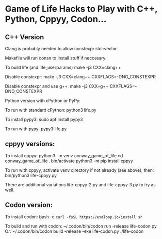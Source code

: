 
Game of Life Hacks to Play with C++, Python, Cppyy, Codon...
============================================================

C++ Version
-----------

Clang is probably needed to allow constexpr std::vector. 

Makefile will run conan to install stuff if neccesary.

To build life (and life_userparams)
  make -j3 CXX=clang++

Disable constexpr:
  make -j3 CXX=clang++ CXXFLAGS=-DNO_CONSTEXPR

Disable constexpr and use g++:
  make -j3 CXX=g++ CXXFLAGS=-DNO_CONSTEXPR

Python version with cPython or PyPy:

To run with standard cPython:
  python3 life.py

To install pypy3:
  sudo apt install pypy3

To run with pypy:
  pypy3 life.py

cppyy versions:
---------------

To install cppyy:
  python3 -m venv conway_game_of_life
  cd conway_game_of_life
  . bin/activate
  python3 -m pip install cppyy

To run with cppyy, activate venv directory if not already (see above), then:
  bin/python3 life-cppyy.py

There are additional variations life-cppyy-2.py and life-cppyy-3.py to try as well.

Codon version:
--------------

To install codon:
  bash -c `curl -fsSL https://exaloop.io/install.sh`

To build and run with codon:
  ~/.codon/bin/codon run -release life-codon.py
Or:
  ~/.codon/bin/codon build -release -exe life-codon.py
  ./life-codon


